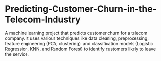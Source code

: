 # Predicting-Customer-Churn-in-the-Telecom-Industry
A machine learning project that predicts customer churn for a telecom company. It uses various techniques like data cleaning, preprocessing, feature engineering (PCA, clustering), and classification models (Logistic Regression, KNN, and Random Forest) to identify customers likely to leave the service.
